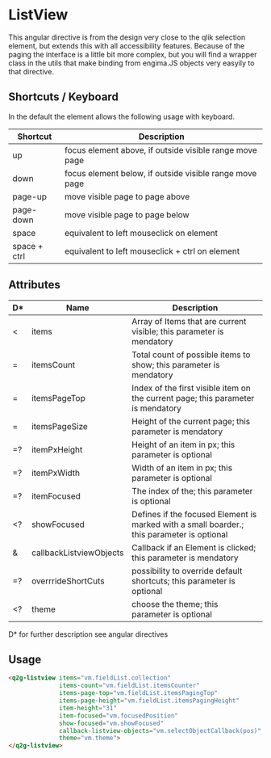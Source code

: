 # ListView

This angular directive is from the design very close to the qlik selection element,
but extends this with all accessibility features.
Because of the paging the interface is a little bit more complex, but you will find
a wrapper class in the utils that make binding from engima.JS objects very easyily
to that directive.

## Shortcuts / Keyboard

In the default the element allows the following usage with keyboard.

Shortcut        |  Description
----------------|--------------------------------------------
up              | focus element above, if outside visible range move page
down            | focus element below, if outside visible range move page
page-up         | move visible page to page above
page-down       | move visible page to page below
space           | equivalent to left mouseclick on element
space + ctrl    | equivalent to left mouseclick + ctrl on element


## Attributes

D* | Name                       |  Description
---|----------------------------|--------------------------------------------
<  | items                      | Array of Items that are current visible; this parameter is mendatory
=  | itemsCount                 | Total count of possible items to show; this parameter is mendatory
=  | itemsPageTop               | Index of the first visible item on the current page; this parameter is mendatory
=  | itemsPageSize              | Height of the current page; this parameter is mendatory
=? | itemPxHeight               | Height of an item in px; this parameter is optional
=? | itemPxWidth                | Width of an item in px; this parameter is optional
=? | itemFocused                | The index of the; this parameter is optional
<? | showFocused                | Defines if the focused Element is marked with a small boarder.; this parameter is optional
&  | callbackListviewObjects    | Callback if an Element is clicked; this parameter is mendatory
=? | overrrideShortCuts         | possibility to override default shortcuts; this parameter is optional
<? | theme                      | choose the theme; this parameter is optional

D* for further description see angular directives


## Usage

```html
<q2g-listview items="vm.fieldList.collection"
              items-count="vm.fieldList.itemsCounter"
              items-page-top="vm.fieldList.itemsPagingTop"
              items-page-height="vm.fieldList.itemsPagingHeight"
              item-height="31"
              item-focused="vm.focusedPosition"
              show-focused="vm.showFocused"
              callback-listview-objects="vm.selectObjectCallback(pos)"
              theme="vm.theme">
</q2g-listview>
```